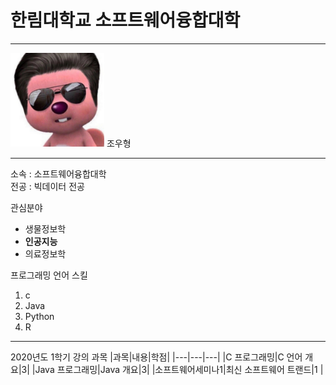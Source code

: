 # 한림대학교 소프트웨어융합대학
---
<img src=123.png height=150 width=150>   
조우형

---

소속 : 소프트웨어융합대학   
전공 : 빅데이터 전공   

관심분야
* 생물정보학
* **인공지능**
* 의료정보학

프로그래밍 언어 스킬
1. c
2. Java
3. Python
4. R

------------------

2020년도 1학기 강의 과목
|과목|내용|학점|
|---|---|---|
|C 프로그래밍|C 언어 개요|3|
|Java 프로그래밍|Java 개요|3|
|소프트웨어세미나1|최신 소프트웨어 트랜드|1 |
